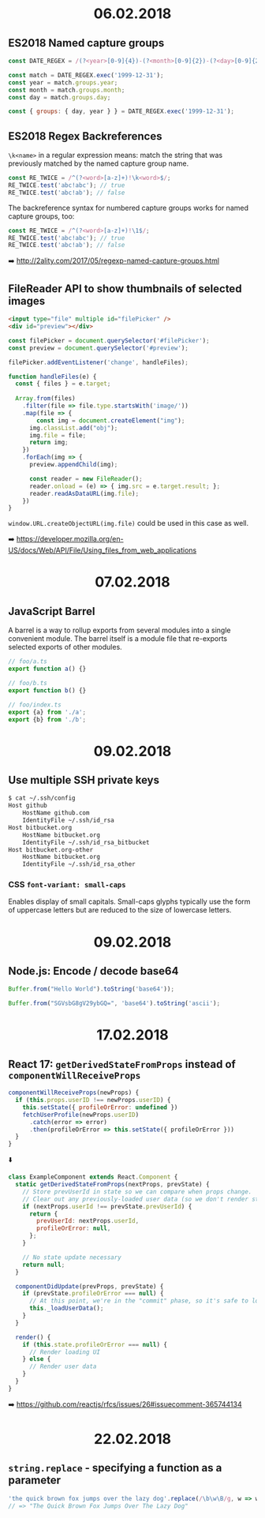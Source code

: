 <h1 align="center">06.02.2018</h1>

## ES2018 Named capture groups

```js
const DATE_REGEX = /(?<year>[0-9]{4})-(?<month>[0-9]{2})-(?<day>[0-9]{2})/;

const match = DATE_REGEX.exec('1999-12-31');
const year = match.groups.year;
const month = match.groups.month;
const day = match.groups.day;

const { groups: { day, year } } = DATE_REGEX.exec('1999-12-31');
```

## ES2018 Regex Backreferences

`\k<name>` in a regular expression means: match the string that was previously matched by the named capture group name.

```js
const RE_TWICE = /^(?<word>[a-z]+)!\k<word>$/;
RE_TWICE.test('abc!abc'); // true
RE_TWICE.test('abc!ab'); // false
```

The backreference syntax for numbered capture groups works for named capture groups, too:

```js
const RE_TWICE = /^(?<word>[a-z]+)!\1$/;
RE_TWICE.test('abc!abc'); // true
RE_TWICE.test('abc!ab'); // false
```

:arrow_right: http://2ality.com/2017/05/regexp-named-capture-groups.html

## FileReader API to show thumbnails of selected images

```html
<input type="file" multiple id="filePicker" />
<div id="preview"></div>
```

```js
const filePicker = document.querySelector('#filePicker');
const preview = document.querySelector('#preview');

filePicker.addEventListener('change', handleFiles);

function handleFiles(e) {
  const { files } = e.target;
  
  Array.from(files)
  	.filter(file => file.type.startsWith('image/'))
    .map(file => {
    	const img = document.createElement("img");
      img.classList.add("obj");
      img.file = file;
      return img;
    })
    .forEach(img => {
      preview.appendChild(img);

      const reader = new FileReader();
      reader.onload = (e) => { img.src = e.target.result; };
      reader.readAsDataURL(img.file);
    })
}
```

`window.URL.createObjectURL(img.file)` could be used in this case as well.

:arrow_right: https://developer.mozilla.org/en-US/docs/Web/API/File/Using_files_from_web_applications

<h1 align="center">07.02.2018</h1>

## JavaScript Barrel

A barrel is a way to rollup exports from several modules into a single convenient module. The barrel itself is a module file that re-exports selected exports of other modules.

```js
// foo/a.ts
export function a() {}

// foo/b.ts
export function b() {}

// foo/index.ts
export {a} from './a';
export {b} from './b';
```

<h1 align="center">09.02.2018</h1>

## Use multiple SSH private keys

```sh
$ cat ~/.ssh/config
Host github
    HostName github.com
    IdentityFile ~/.ssh/id_rsa
Host bitbucket.org
    HostName bitbucket.org
    IdentityFile ~/.ssh/id_rsa_bitbucket
Host bitbucket.org-other
    HostName bitbucket.org
    IdentityFile ~/.ssh/id_rsa_other
```

### CSS `font-variant: small-caps`

Enables display of small capitals. Small-caps glyphs typically use the form of uppercase letters but are reduced to the size of lowercase letters.

<h1 align="center">09.02.2018</h1>

## Node.js: Encode / decode base64

```js
Buffer.from("Hello World").toString('base64'));

Buffer.from("SGVsbG8gV29ybGQ=", 'base64').toString('ascii');
```

<h1 align="center">17.02.2018</h1>

## React 17: `getDerivedStateFromProps` instead of `componentWillReceiveProps`

```jsx
componentWillReceiveProps(newProps) {
  if (this.props.userID !== newProps.userID) {
    this.setState({ profileOrError: undefined })
    fetchUserProfile(newProps.userID)
      .catch(error => error)
      .then(profileOrError => this.setState({ profileOrError }))
  }
}
```

:arrow_down:

```jsx
class ExampleComponent extends React.Component {
  static getDerivedStateFromProps(nextProps, prevState) {
    // Store prevUserId in state so we can compare when props change.
    // Clear out any previously-loaded user data (so we don't render stale stuff).
    if (nextProps.userId !== prevState.prevUserId) {
      return {
        prevUserId: nextProps.userId,
        profileOrError: null,
      };
    }

    // No state update necessary
    return null;
  }

  componentDidUpdate(prevProps, prevState) {
    if (prevState.profileOrError === null) {
      // At this point, we're in the "commit" phase, so it's safe to load the new data.
      this._loadUserData();
    }
  }

  render() {
    if (this.state.profileOrError === null) {
      // Render loading UI
    } else {
      // Render user data
    }
  }
}
```

:arrow_right: https://github.com/reactjs/rfcs/issues/26#issuecomment-365744134

<h1 align="center">22.02.2018</h1>

## `string.replace` - specifying a function as a parameter

```js
'the quick brown fox jumps over the lazy dog'.replace(/\b\w\B/g, w => w.toUpperCase())
// => "The Quick Brown Fox Jumps Over The Lazy Dog"
```
